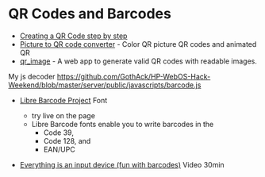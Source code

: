 QR Codes and Barcodes
=====================


* [Creating a QR Code step by step](https://www.nayuki.io/page/creating-a-qr-code-step-by-step)
* [Picture to QR code converter](https://www.qrpicture.com/) - Color QR picture QR codes and animated QR
* [qr_image](https://github.com/HughChen/qr_image) -  A web app to generate valid QR codes with readable images. 


My js decoder
https://github.com/GothAck/HP-WebOS-Hack-Weekend/blob/master/server/public/javascripts/barcode.js

* [Libre Barcode Project](https://graphicore.github.io/librebarcode/) Font
    * try live on the page
    * Libre Barcode fonts enable you to write barcodes in the
        * Code 39,
        * Code 128, and
        * EAN/UPC


* [Everything is an input device (fun with barcodes)](https://media.ccc.de/v/mch2022-254-everything-is-an-input-device-fun-with-barcodes-) Video 30min